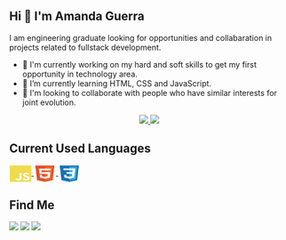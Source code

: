 ## Hi 👋 I'm Amanda Guerra

I am engineering graduate looking for opportunities and collabaration in projects related to fullstack development.
- 🔭 I'm currently working on my hard and soft skills to get my first opportunity in technology area.
- 🌱 I’m currently learning HTML, CSS and JavaScript.
- 🤝 I'm looking to collaborate with people who have similar interests for joint evolution.

<div align="center">
  <a href="https://github.com/amaendoas">
  <img height="180em" src="https://github-readme-stats.vercel.app/api?username=amaendoas&show_icons=true&theme=dracula&include_all_commits=true&count_private=true"/>
  <img height="180em" src="https://github-readme-stats.vercel.app/api/top-langs/?username=amaendoas&layout=compact&langs_count=7&theme=dracula"/>
</div></a>
  
  ## Current Used Languages
  <a href="https://github.com/amaendoas">
  <div style="display: inline_block">
  <img align="center" alt="Amanda-Js" height="30" width="40" src="https://raw.githubusercontent.com/devicons/devicon/master/icons/javascript/javascript-plain.svg">
  <img align="center" alt="Amanda-HTML" height="30" width="40" src="https://raw.githubusercontent.com/devicons/devicon/master/icons/html5/html5-original.svg">
  <img align="center" alt="Amanda-CSS" height="30" width="40" src="https://raw.githubusercontent.com/devicons/devicon/master/icons/css3/css3-original.svg">
</div></a>
  
  ## Find Me
  <div> 
  <a href="https://instagram.com/amaendoas" target="_blank"><img src="https://img.shields.io/badge/-Instagram-%23E4405F?style=for-the-badge&logo=instagram&logoColor=white" target="_blank"></a>
  <a href = "mailto:amandguerra7@gmail.com"><img src="https://img.shields.io/badge/-Gmail-%23333?style=for-the-badge&logo=gmail&logoColor=white" target="_blank"></a>
  <a href="https://www.linkedin.com/in/guerramanda/" target="_blank"><img src="https://img.shields.io/badge/-LinkedIn-%230077B5?style=for-the-badge&logo=linkedin&logoColor=white" target="_blank"></a></div>
